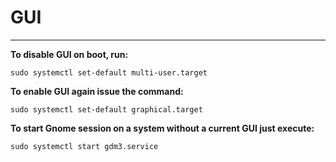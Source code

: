 # GUI

---

**To disable GUI on boot, run:**

    sudo systemctl set-default multi-user.target

**To enable GUI again issue the command:**

    sudo systemctl set-default graphical.target

**To start Gnome session on a system without a current GUI just execute:**

    sudo systemctl start gdm3.service